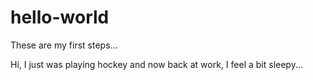 # hello-world
These are my first steps...

Hi, I just was playing hockey and now back at work, I feel a bit sleepy...
